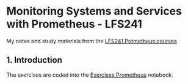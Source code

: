 # Monitoring Systems and Services with Prometheus - LFS241

My notes and study materials from the [LFS241 Prometheus courses](https://trainingportal.linuxfoundation.org/learn/course/monitoring-systems-and-services-with-prometheus-lfs241)


## 1. Introduction
The exercises are coded into the [Exercises Prometheus](./prometheus-exercises.ipynb) notebook.